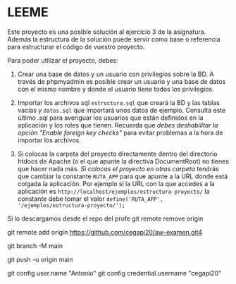 # LEEME #

Este proyecto es una posible solución al ejercicio 3 de la asignatura. Además la estructura de la solución puede servir
como base o referencia para estructurar el código de vuestro proyecto.

Para poder utilizar el proyecto, debes:

1. Crear una base de datos y un usuario con privilegios sobre la BD. A través de phpmyadmin es posible crear un usuario
y una base de datos con el mismo nombre y donde el usuario tiene todos los privilegios.

2. Importar los archivos sql ```estructura.sql``` que creará la BD y las tablas
vacías y ```datos.sql``` que importará unos datos de ejemplo. Consulta este último .sql para averiguar los usuarios que
están definidos en la aplicación y los roles que tienen. Recuerda que *debes deshabilitar la opción "Enable foreign key
checks"* para evitar problemas a la hora de importar los archivos.

3. Si colocas la carpeta del proyecto directamente dentro del directorio htdocs de Apache (o el que apunte la directiva
DocumentRoot) no tienes que hacer nada más. *Si colocas el proyecto en otras carpeta* tendrás que cambiar la constante
```RUTA_APP``` para que apunte a la URL donde está colgada la aplicación. Por ejemplo si la URL con la que accedes a la
aplicación es ```http://localhost/ejemplos/estructura-proyecto/``` la constante debe tomar el valor
```define('RUTA_APP', '/ejemplos/estructura-proyecto/');```

Si lo descargamos desde el repo del profe 
git remote remove origin

git remote add origin https://github.com/cegapi20/aw-examen.git4

git branch -M main

git push -u origin main

git config user.name "Antonio"
git config credential.username "cegapi20"  

